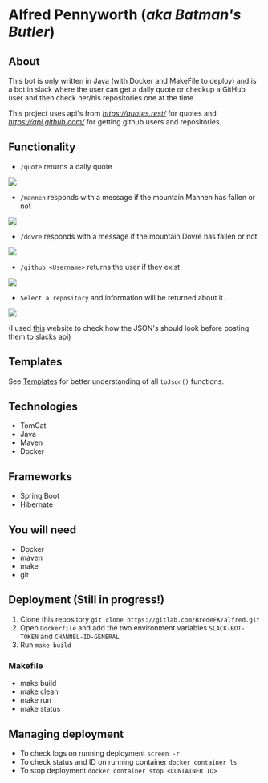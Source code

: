 # Alfred Pennyworth (_aka Batman's Butler_)
## About
This bot is only written in Java (with Docker and MakeFile to deploy) and is a bot in slack
where the user can get a daily quote or checkup a GitHub user and then check her/his repositories one at the time.

This project uses api's from _https://quotes.rest/_ for quotes and _https://api.github.com/_ for getting github users and repositories.

## Functionality
* `/quote` returns a daily quote

![](https://i.imgur.com/J8nQb1K.png)

* `/mannen` responds with a message if the mountain Mannen has fallen or not

![](https://i.imgur.com/xZze14R.png)

* `/dovre` responds with a message if the mountain Dovre has fallen or not

![](https://i.imgur.com/gbR2xlm.png)

* `/github <Username>` returns the user if they exist

![](https://i.imgur.com/qZyvGVc.png)
    
    
* `Select a repository` and information will be returned about it.

![](https://i.imgur.com/uUqkhjK.png)

(I used [this](https://api.slack.com/tools/block-kit-builder) website to check how the JSON's should look before posting them to slacks api)

## Templates
See [Templates](Templates.md) for better understanding of all `toJson()` functions.

## Technologies
* TomCat
* Java
* Maven
* Docker

## Frameworks
* Spring Boot
* Hibernate

## You will need
* Docker
* maven
* make
* git

## Deployment (Still in progress!) 
1. Clone this repository `git clone https://gitlab.com/BredeFK/alfred.git`
2. Open `Dockerfile` and add the two environment variables `SLACK-BOT-TOKEN` and `CHANNEL-ID-GENERAL`
3. Run `make build`

### Makefile
* make build
* make clean
* make run
* make status

## Managing deployment
* To check logs on running deployment `screen -r`
* To check status and ID on running container `docker container ls`
* To stop deployment `docker container stop <CONTAINER ID>` 